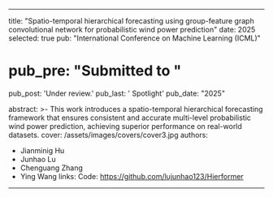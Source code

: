 
---
title:          "Spatio-temporal hierarchical forecasting using group-feature graph convolutional network for probabilistic wind power prediction"
date:           2025
selected:       true
pub:            "International Conference on Machine Learning (ICML)"
# pub_pre:        "Submitted to "
pub_post:       'Under review.'
pub_last:       ' <span class="badge badge-pill badge-publication badge-success">Spotlight</span>'
pub_date:       "2025"

abstract: >-
  This work introduces a spatio-temporal hierarchical forecasting framework that ensures consistent and accurate multi-level probabilistic wind power prediction, achieving superior performance on real-world datasets.
cover:          /assets/images/covers/cover3.jpg
authors:
  - Jianminig Hu
  - Junhao Lu
  - Chenguang Zhang
  - Ying Wang
links:
  Code: https://github.com/lujunhao123/Hierformer
---

